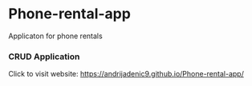 # Phone-rental-app
Applicaton for phone rentals

### CRUD Application

Click to visit website: https://andrijadenic9.github.io/Phone-rental-app/
